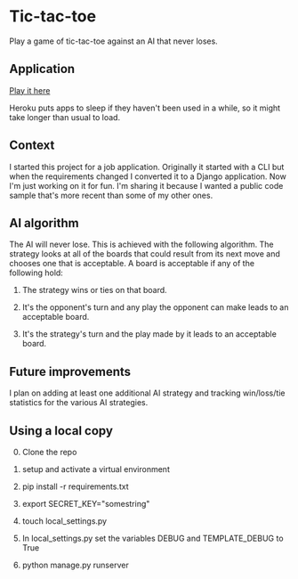 Tic-tac-toe
=========================
Play a game of tic-tac-toe against an AI that never loses. 

Application
-------------------------
[Play it here](http://matt-tac-toe.herokuapp.com/)

Heroku puts apps to sleep if they haven't been used in a while, so it might take longer than usual to load. 

Context
-------------------------
I started this project for a job application. Originally it started with a CLI but when the requirements changed I converted it to a Django application. Now I'm just working on it for fun. I'm sharing it because I wanted a public code sample that's more recent than some of my other ones. 

AI algorithm
-----------------------
The AI will never lose. This is achieved with the following algorithm. The strategy looks at all of the boards that could result from its next move and chooses one that is acceptable. A board is acceptable if any of the following hold:

1) The strategy wins or ties on that board.

2) It's the opponent's turn and any play the opponent can make leads to an acceptable board. 

3) It's the strategy's turn and the play made by it leads to an acceptable board. 

Future improvements
------------------------
I plan on adding at least one additional AI strategy and tracking win/loss/tie statistics for the various AI strategies. 

Using a local copy
----------------------
0. Clone the repo

1. setup and activate a virtual environment

2. pip install -r requirements.txt

3. export SECRET_KEY="somestring"

4. touch local\_settings.py

5. In local\_settings.py set the variables DEBUG and TEMPLATE\_DEBUG to True 

6. python manage.py runserver












